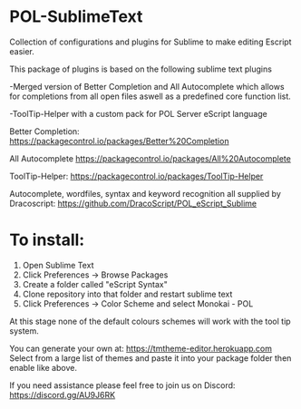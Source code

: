 # POL-SublimeText
Collection of configurations and plugins for Sublime to make editing Escript easier.

This package of plugins is based on the following sublime text plugins

-Merged version of Better Completion and All Autocomplete which allows for completions from all open files aswell as a predefined core function list.

-ToolTip-Helper with a custom pack for POL Server eScript language

Better Completion:
https://packagecontrol.io/packages/Better%20Completion

All Autocomplete
https://packagecontrol.io/packages/All%20Autocomplete

ToolTip-Helper:
https://packagecontrol.io/packages/ToolTip-Helper

Autocomplete, wordfiles, syntax and keyword recognition all supplied by Dracoscript:
https://github.com/DracoScript/POL_eScript_Sublime

# To install:
1. Open Sublime Text
2. Click Preferences -> Browse Packages
3. Create a folder called "eScript Syntax"
4. Clone repository into that folder and restart sublime text
5. Click Preferences -> Color Scheme and select Monokai - POL

At this stage none of the default colours schemes will work with the tool tip system.

You can generate your own at: https://tmtheme-editor.herokuapp.com Select from a large list of themes and paste it into your package folder then enable like above.

If you need assistance please feel free to join us on Discord: https://discord.gg/AU9J6RK
